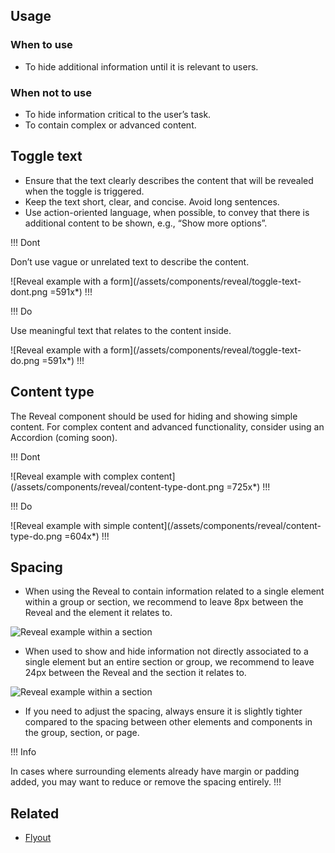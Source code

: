 ## Usage

### When to use

- To hide additional information until it is relevant to users.

### When not to use

- To hide information critical to the user’s task.
- To contain complex or advanced content.

## Toggle text

- Ensure that the text clearly describes the content that will be revealed when the toggle is triggered.
- Keep the text short, clear, and concise. Avoid long sentences.
- Use action-oriented language, when possible, to convey that there is additional content to be shown, e.g., “Show more options”.

!!! Dont

Don’t use vague or unrelated text to describe the content.

![Reveal example with a form](/assets/components/reveal/toggle-text-dont.png =591x*)
!!!

!!! Do

Use meaningful text that relates to the content inside.

![Reveal example with a form](/assets/components/reveal/toggle-text-do.png =591x*)
!!!

## Content type

The Reveal component should be used for hiding and showing simple content. For complex content and advanced functionality, consider using an Accordion (coming soon).

!!! Dont

![Reveal example with complex content](/assets/components/reveal/content-type-dont.png =725x*)
!!!

!!! Do

![Reveal example with simple content](/assets/components/reveal/content-type-do.png =604x*)
!!!

## Spacing

- When using the Reveal to contain information related to a single element within a group or section, we recommend to leave 8px between the Reveal and the element it relates to.

![Reveal example within a section](/assets/components/reveal/spacing-guidance-single-element.png)

- When used to show and hide information not directly associated to a single element but an entire section or group, we recommend to leave 24px between the Reveal and the section it relates to.

![Reveal example within a section](/assets/components/reveal/spacing-guidance-section.png)

- If you need to adjust the spacing, always ensure it is slightly tighter compared to the spacing between other elements and components in the group, section, or page.

!!! Info

In cases where surrounding elements already have margin or padding added, you may want to reduce or remove the spacing entirely.
!!!

## Related

<!-- only include the 2 most similar/related components -->
- [Flyout](/components/flyout)
